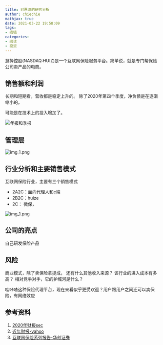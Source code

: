 ```yaml
---
title: 对惠泽的研究分析
author: chiechie
mathjax: true
date: 2021-03-22 19:58:09
tags:
- 搞钱
categories: 
- 阅读
- 投资
---
```


慧择控股(NASDAQ:HUIZ)是一个互联网保险服务平台。简单说，就是专门帮保险公司卖产品的电商。

## 销售额和利润

长期和短期看，营收都是稳定上升的。
除了2020年第四个季度，净负债是在逐渐缩小的。

可能是在技术上的投入增加了。


![年报和季报](jibao.png)

## 管理层

![img_1.png](gaoguan.png)

## 行业分析和主要销售模式

互联网保险行业，主要有三个销售模式

- 2A2C：面向代理人和c端
- 2B2C：huize
- 2C： 微保，

![img_1.png](img_1.png)

## 公司的亮点

自己研发保险产品


## 风险

商业模式，除了卖保险拿提成， 还有什么其他收入来源？
该行业的进入成本有多高？
相对竞争对手，它的护城河是什么？

哇咔喳这种保险代理平台，现在来看似乎更受欢迎？用户跟用户之间还可以卖保险，有网络效应



## 参考资料

1. [2020年财报sec](https://www.sec.gov/Archives/edgar/data/0001778982/000119312521088464/d32761d20f.htm)
2. [近年财报-yahoo](https://finance.yahoo.com/quote/HUIZ/financials?p=HUIZ)
4. [互联网保险系列报告-华创证券](http://pdf.dfcfw.com/pdf/H3_AP202003041375839267_1.pdf)

